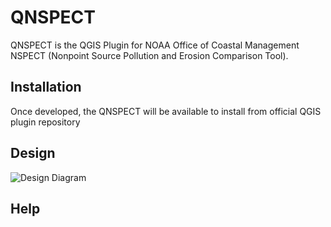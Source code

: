 # QNSPECT

QNSPECT is the QGIS Plugin for NOAA Office of Coastal Management NSPECT (Nonpoint Source Pollution and Erosion Comparison Tool).

## Installation

Once developed, the QNSPECT will be available to install from official QGIS plugin repository

## Design
![Design Diagram](https://user-images.githubusercontent.com/53625184/131714251-b77af171-c75f-4be2-83d7-c89a285fddb4.png)


## Help
